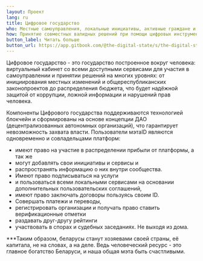 ```yaml
---
layout: Проект
lang: ru
title: Цифровое государство
who: Местные самоуправления, локальные инициативы, активные граждане и все заинтересованные в благосостоянии беларуского народа. 
how: Принятие совместных валидных решений при помощи цифровых инструментов
button_label: Читать больше
button_url: https://app.gitbook.com/@the-digital-state/s/the-digital-state/
---
```

Цифровое государство - это государство построенное вокруг человека: виртуальный кабинет со всеми доступными сервисами для участия в самоуправлении и принятии решений на многих уровнях: от инициирования местных изменений и общереспубликанских законопроектов до распределения бюджета, что будет надёжной защитой от коррупции, ложной информации и нарушений прав человека.

Компоненты Цифрового государства поддерживаются технологией блокчейн и сформированы на основе концепции ДАО (децентрализованных автономных организаций), что гарантирует невозможность захвата власти. Пользователи мэтаID являются одновременно и совладельцами платформ: 
 - имеют право на участие в распределении прибыли от платформы, а так же 
 - могут добавлять свои инициативы и сервисы и 
 - распространять информацию о них внутри сообщества. 
 - Имеют право подписываться на услуги 
 - и пользоваться всеми локальными сервисами на основании дополнительных пользовательских соглашений, 
 - имеют право заключать договоры пользуясь своим ID. 
 - Совершать платежи и переводы, 
 - регистрировать организации и получать право ставить верификационные отметки
 - раздавать друг-другу рейтинги
 - участвовать в спорах и судебных заседаниях. 
 Не выходя из дома. 

***Таким образом, беларусы станут хозяевами своей страны, её капитала, не на словах, а на деле. Ведь человеческий ресурс - это главное богатство Беларуси, и наша общая мэта быть счастливыми. 


